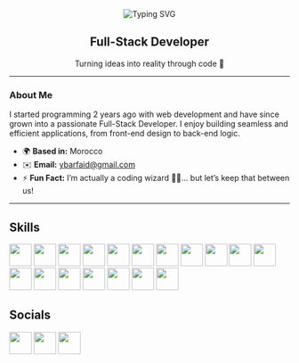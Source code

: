 <div align="center">
  <img src="https://readme-typing-svg.herokuapp.com?font=Fira+Code&size=30&pause=1000&color=61DAFB&center=true&vCenter=true&width=500&lines=Hi+👋+I'm+Yassine+Barfaid" alt="Typing SVG" />
</div>

<div align="center">
  <h2>Full-Stack Developer</h2>
  <p>Turning ideas into reality through code 🚀</p>
</div>

---

### About Me
I started programming 2 years ago with web development and have since grown into a passionate Full-Stack Developer. I enjoy building seamless and efficient applications, from front-end design to back-end logic.

- 🌍 **Based in:** Morocco
- ✉️ **Email:** [ybarfaid@gmail.com](mailto:ybarfaid@gmail.com)
- ⚡ **Fun Fact:** I’m actually a coding wizard 🧙‍♂️… but let’s keep that between us!

---

## Skills

<img src="https://cdn.jsdelivr.net/npm/devicon@2.15.1/icons/html5/html5-original.svg" width="40" height="40"/> <img src="https://cdn.jsdelivr.net/npm/devicon@2.15.1/icons/css3/css3-original.svg" width="40" height="40"/> <img src="https://cdn.jsdelivr.net/npm/devicon@2.15.1/icons/javascript/javascript-original.svg" width="40" height="40"/> <img src="https://cdn.jsdelivr.net/npm/devicon@2.15.1/icons/bootstrap/bootstrap-original.svg" width="40" height="40"/> <img src="https://cdn.jsdelivr.net/npm/devicon@2.15.1/icons/react/react-original.svg" width="40" height="40"/> <img src="https://cdn.jsdelivr.net/npm/devicon@2.15.1/icons/express/express-original.svg" width="40" height="40"/> <img src="https://cdn.jsdelivr.net/npm/devicon@2.15.1/icons/laravel/laravel-plain.svg" width="40" height="40"/> <img src="https://cdn.jsdelivr.net/npm/devicon@2.15.1/icons/figma/figma-original.svg" width="40" height="40"/> <img src="https://cdn.jsdelivr.net/npm/devicon@2.15.1/icons/photoshop/photoshop-plain.svg" width="40" height="40"/> <img src="https://cdn.jsdelivr.net/npm/devicon@2.15.1/icons/mysql/mysql-original.svg" width="40" height="40"/> <img src="https://cdn.jsdelivr.net/npm/devicon@2.15.1/icons/mysql/mysql-original.svg" width="40" height="40"/> <img src="https://cdn.jsdelivr.net/npm/devicon@2.15.1/icons/mongodb/mongodb-original.svg" width="40" height="40"/> <img src="https://cdn.jsdelivr.net/npm/devicon@2.15.1/icons/nodejs/nodejs-original.svg" width="40" height="40"/> <img src="https://cdn.jsdelivr.net/npm/devicon@2.15.1/icons/php/php-original.svg" width="40" height="40"/> <img src="https://cdn.jsdelivr.net/npm/devicon@2.15.1/icons/git/git-original.svg" width="40" height="40"/> <img src="https://cdn.jsdelivr.net/npm/devicon@2.15.1/icons/github/github-original.svg" width="40" height="40"/> <img src="https://cdn.jsdelivr.net/npm/devicon@2.15.1/icons/docker/docker-original.svg" width="40" height="40"/> <img src="https://cdn.jsdelivr.net/npm/devicon@2.15.1/icons/postman/postman-original.svg" width="40" height="40"/>


## Socials

[<img src="https://cdn.jsdelivr.net/npm/devicon@2.15.1/icons/twitter/twitter-original.svg" width="40" height="40"/>]([https://x.com/yourprofile](https://x.com/BarfaidYassin)) [<img src="https://cdn.simpleicons.org/instagram" width="40" height="40"/>]([https://www.instagram.com/barfaid.dev/](https://www.instagram.com/barfaid.dev/)) [<img src="https://cdn.jsdelivr.net/npm/devicon@2.15.1/icons/linkedin/linkedin-original.svg" width="40" height="40"/>](https://www.linkedin.com/in/yassine-barfaid-5703b8256/)
